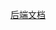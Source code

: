 [后端文档](https://rookiepeckeachothercode.github.io/RookiableDoc/#/./md/%E9%A1%B9%E7%9B%AE%E9%9B%86/blinkable/%E5%90%8E%E7%AB%AF%E6%96%87%E6%A1%A3)
